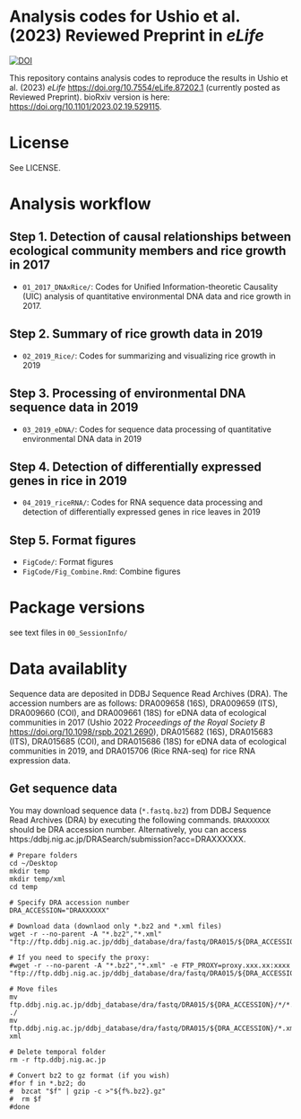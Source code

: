 # Analysis codes for Ushio et al. (2023) Reviewed Preprint in _eLife_
[![DOI](https://zenodo.org/badge/601977379.svg)](https://zenodo.org/badge/latestdoi/601977379)

This repository contains analysis codes to reproduce the results in Ushio et al. (2023) _eLife_ https://doi.org/10.7554/eLife.87202.1 (currently posted as Reviewed Preprint). bioRxiv version is here: https://doi.org/10.1101/2023.02.19.529115.

# License
See LICENSE.


# Analysis workflow
## Step 1. Detection of causal relationships between ecological community members and rice growth in 2017
- `01_2017_DNAxRice/`: Codes for Unified Information-theoretic Causality (UIC) analysis of quantitative environmental DNA data and rice growth in 2017.<br>

## Step 2. Summary of rice growth data in 2019
- `02_2019_Rice/`: Codes for summarizing and visualizing rice growth in 2019<br>

## Step 3. Processing of environmental DNA sequence data in 2019
- `03_2019_eDNA/`: Codes for sequence data processing of quantitative environmental DNA data in 2019<br>

## Step 4. Detection of differentially expressed genes in rice in 2019
- `04_2019_riceRNA/`: Codes for RNA sequence data processing and detection of differentially expressed genes in rice leaves in 2019<br>

## Step 5. Format figures
- `FigCode/`: Format figures<br>
- `FigCode/Fig_Combine.Rmd`: Combine figures<br>


# Package versions
see text files in `00_SessionInfo/`


# Data availablity
Sequence data are deposited in DDBJ Sequence Read Archives (DRA). The accession numbers are as follows: DRA009658 (16S), DRA009659 (ITS), DRA009660 (COI), and DRA009661 (18S) for eDNA data of ecological communities in 2017 (Ushio 2022 _Proceedings of the Royal Society B_ https://doi.org/10.1098/rspb.2021.2690), DRA015682 (16S), DRA015683 (ITS), DRA015685 (COI), and DRA015686 (18S) for eDNA data of ecological communities in 2019, and DRA015706 (Rice RNA-seq) for rice RNA expression data.


## Get sequence data
You may download sequence data (`*.fastq.bz2`) from DDBJ Sequence Read Archives (DRA) by executing the following commands. `DRAXXXXXX` should be DRA accession number. Alternatively, you can access https:/ddbj.nig.ac.jp/DRASearch/submission?acc=DRAXXXXXX.

```
# Prepare folders
cd ~/Desktop
mkdir temp
mkdir temp/xml
cd temp

# Specify DRA accession number
DRA_ACCESSION="DRAXXXXXX"

# Download data (downlaod only *.bz2 and *.xml files)
wget -r --no-parent -A "*.bz2","*.xml" "ftp://ftp.ddbj.nig.ac.jp/ddbj_database/dra/fastq/DRA015/${DRA_ACCESSION}/"

# If you need to specify the proxy:
#wget -r --no-parent -A "*.bz2","*.xml" -e FTP_PROXY=proxy.xxx.xx:xxxx "ftp://ftp.ddbj.nig.ac.jp/ddbj_database/dra/fastq/DRA015/${DRA_ACCESSION}/"

# Move files
mv ftp.ddbj.nig.ac.jp/ddbj_database/dra/fastq/DRA015/${DRA_ACCESSION}/*/*.fastq.bz2 ./
mv ftp.ddbj.nig.ac.jp/ddbj_database/dra/fastq/DRA015/${DRA_ACCESSION}/*.xml xml

# Delete temporal folder
rm -r ftp.ddbj.nig.ac.jp

# Convert bz2 to gz format (if you wish)
#for f in *.bz2; do
#  bzcat "$f" | gzip -c >"${f%.bz2}.gz"
#  rm $f
#done
```


